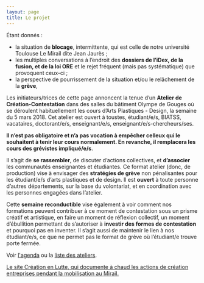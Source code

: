```yaml
---
layout: page
title: Le projet
---
```


Étant donnés : 
* la situation de **blocage**, intermittente, qui est celle de notre université Toulouse Le Mirail dite Jean Jaurès ; 
* les multiples conversations à l’endroit des **dossiers de l’iDex, de la fusion, et de la loi ORE** et le rejet fréquent (mais pas systématique) que provoquent ceux-ci ; 
* la perspective de pourrissement de la situation et/ou le relâchement de la **grève**,

Les initiateurs/trices de cette page annoncent la tenue d’un **Atelier de Création-Contestation** dans des salles du bâtiment Olympe de Gouges où se déroulent habituellement les cours d’Arts Plastiques - Design, la semaine du 5 mars 2018.
Cet atelier est ouvert à toustes, étudiant/e/s, BIATSS, vacataires, doctorant/e/s, enseignant/e/s, enseignant/e/s-chercheurs/ses. 

**Il n’est pas obligatoire et n’a pas vocation à empêcher celleux qui le souhaitent à tenir leur cours normalement. En revanche, il remplacera les cours des grévistes impliqué/e/s**.

Il s’agit de **se rassembler**, de discuter d’actions collectives, et **d’associer** les communautés enseignantes et étudiantes.
Ce format atelier (donc, de production) vise à envisager des **stratégies de grève** non pénalisantes pour les étudiant/e/s d’arts plastiques et de design. Il est **ouvert** à toute personne d’autres départements, sur la base du volontariat, et en coordination avec les personnes engagées dans l’atelier.

Cette **semaine reconductible** vise également à voir comment nos formations peuvent contribuer à ce moment de contestation sous un prisme créatif et artistique, en faire un moment de réflexion collectif, un moment d’ébullition permettant de s’autoriser à **investir des formes de contestation** et pourquoi pas en inventer. Il s’agit aussi de maintenir le lien à nos étudiant/e/s, ce que ne permet pas le format de grève où l’étudiant/e trouve porte fermée.

Voir <a href="../programme/">l'agenda</a> ou la <a href="ateliers">liste des ateliers</a>.

<a href="https://facouverte.wixsite.com/creationenlutte">Le site Création en Lutte, qui documente à chaud les actions de création entreprises pendant la mobilisation au Mirail.</a>